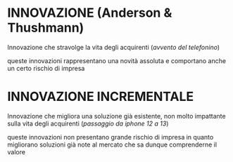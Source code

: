 # INNOVAZIONE  (Anderson & Thushmann)

Innovazione che stravolge la vita degli acquirenti (*avvento del telefonino*) 

queste innovazioni rappresentano una novità assoluta e comportano anche un certo rischio di impresa
# INNOVAZIONE INCREMENTALE

Innovazione che migliora una soluzione già esistente, non molto impattante sulla vita degli acquirenti (*passaggio da iphone 12 a 13*)

queste innovazioni non presentano grande rischio di impresa in quanto migliorano soluzioni già note al mercato che sa dunque comprenderne il valore

